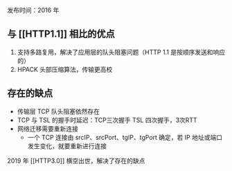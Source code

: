 发布时间：2016 年
## 与 [[HTTP1.1]] 相比的优点
1. 支持多路复用，解决了应用层的队头阻塞问题（HTTP 1.1 是按顺序发送和响应的）
2. HPACK 头部压缩算法，传输更高校
## 存在的缺点
- 传输层 TCP 队头阻塞依然存在
- TCP 与 TSL 的握手时延迟：TCP三次握手 TSL 四次握手，3次RTT
- 网络迁移需要重新连接
    - 一个 TCP 连接由 srcIP、srcPort、tgIP、tgPort 确定，若 IP 地址或端口发生变化，就要重新进行连接

2019 年 [[HTTP3.0]] 横空出世，解决了存在的缺点
